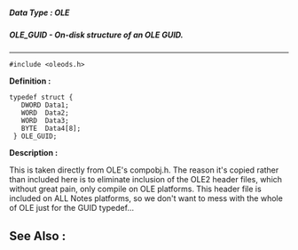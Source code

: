 ##### Data Type : OLE
##### OLE_GUID - On-disk structure of an OLE GUID.
---
```
#include <oleods.h>
```

**Definition :**
```
typedef struct {
   DWORD Data1;
   WORD  Data2;
   WORD  Data3;
   BYTE  Data4[8];
 } OLE_GUID;
```

**Description :**

This is taken directly from OLE's compobj.h.  The reason it's copied rather than included here is to eliminate inclusion of the OLE2 header files, which without great pain, only compile on OLE platforms.  This header file is included on ALL Notes platforms, so we don't want to mess with the whole of OLE just for the GUID typedef...


**See Also :**
---
